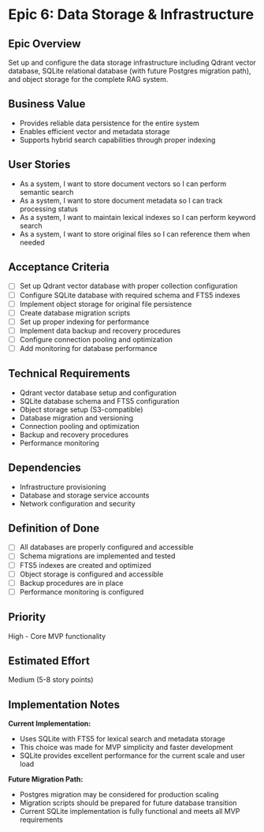 # Epic 6: Data Storage & Infrastructure

## Epic Overview

Set up and configure the data storage infrastructure including Qdrant vector database, SQLite relational database (with future Postgres migration path), and object storage for the complete RAG system.

## Business Value

- Provides reliable data persistence for the entire system
- Enables efficient vector and metadata storage
- Supports hybrid search capabilities through proper indexing

## User Stories

- As a system, I want to store document vectors so I can perform semantic search
- As a system, I want to store document metadata so I can track processing status
- As a system, I want to maintain lexical indexes so I can perform keyword search
- As a system, I want to store original files so I can reference them when needed

## Acceptance Criteria

- [ ] Set up Qdrant vector database with proper collection configuration
- [ ] Configure SQLite database with required schema and FTS5 indexes
- [ ] Implement object storage for original file persistence
- [ ] Create database migration scripts
- [ ] Set up proper indexing for performance
- [ ] Implement data backup and recovery procedures
- [ ] Configure connection pooling and optimization
- [ ] Add monitoring for database performance

## Technical Requirements

- Qdrant vector database setup and configuration
- SQLite database schema and FTS5 configuration
- Object storage setup (S3-compatible)
- Database migration and versioning
- Connection pooling and optimization
- Backup and recovery procedures
- Performance monitoring

## Dependencies

- Infrastructure provisioning
- Database and storage service accounts
- Network configuration and security

## Definition of Done

- [ ] All databases are properly configured and accessible
- [ ] Schema migrations are implemented and tested
- [ ] FTS5 indexes are created and optimized
- [ ] Object storage is configured and accessible
- [ ] Backup procedures are in place
- [ ] Performance monitoring is configured

## Priority

High - Core MVP functionality

## Estimated Effort

Medium (5-8 story points)

## Implementation Notes

**Current Implementation:**

- Uses SQLite with FTS5 for lexical search and metadata storage
- This choice was made for MVP simplicity and faster development
- SQLite provides excellent performance for the current scale and user load

**Future Migration Path:**

- Postgres migration may be considered for production scaling
- Migration scripts should be prepared for future database transition
- Current SQLite implementation is fully functional and meets all MVP requirements
